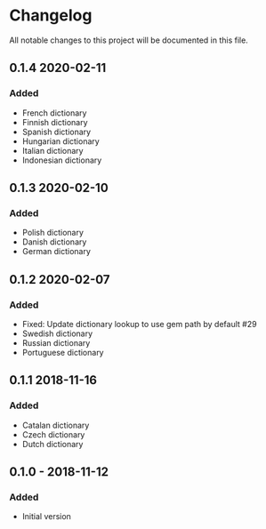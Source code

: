 # Changelog
All notable changes to this project will be documented in this file.

## 0.1.4 2020-02-11
### Added 
- French dictionary
- Finnish dictionary
- Spanish dictionary
- Hungarian dictionary
- Italian dictionary
- Indonesian dictionary

## 0.1.3 2020-02-10
### Added 
- Polish dictionary
- Danish dictionary
- German dictionary

## 0.1.2 2020-02-07
### Added 
- Fixed: Update dictionary lookup to use gem path by default #29
- Swedish dictionary
- Russian dictionary
- Portuguese dictionary


## 0.1.1 2018-11-16
### Added 
- Catalan dictionary
- Czech dictionary
- Dutch dictionary

## 0.1.0 - 2018-11-12
### Added
- Initial version